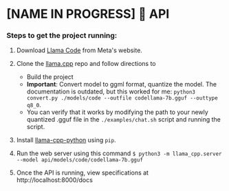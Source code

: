 # [NAME IN PROGRESS] 🦙 API

### Steps to get the project running:
1. Download [Llama Code](https://ai.meta.com/llama/) from Meta's website.

2. Clone the [llama.cpp](https://github.com/ggerganov/llama.cpp) repo and follow directions to
    - Build the project
    - **Important**: Convert model to ggml format, quantize the model. The documentation is outdated, but this worked for me: `python3 convert.py ./models/code --outfile codellama-7b.gguf --outtype q8_0`.
    - You can verify that it works by modifying the path to your newly quantized .gguf file in the `./examples/chat.sh` script and running the script.
    
3. Install [llama-cpp-python](https://github.com/abetlen/llama-cpp-python.git) using `pip`.

4. Run the web server using this command `$ python3 -m llama_cpp.server --model api/models/code/codellama-7b.gguf`

5. Once the API is running, view specifications at http://localhost:8000/docs
    
